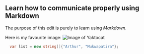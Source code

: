 ## Learn how to communicate properly using Markdown

The purpose of this edit is purely to learn using _Markdown_.

Here is my favourite image: ![Image of Yaktocat](https://octodex.github.com/images/yaktocat.png)

```c#
  var list = new string[]{"Arthur", "Mukwapatira"};
```
